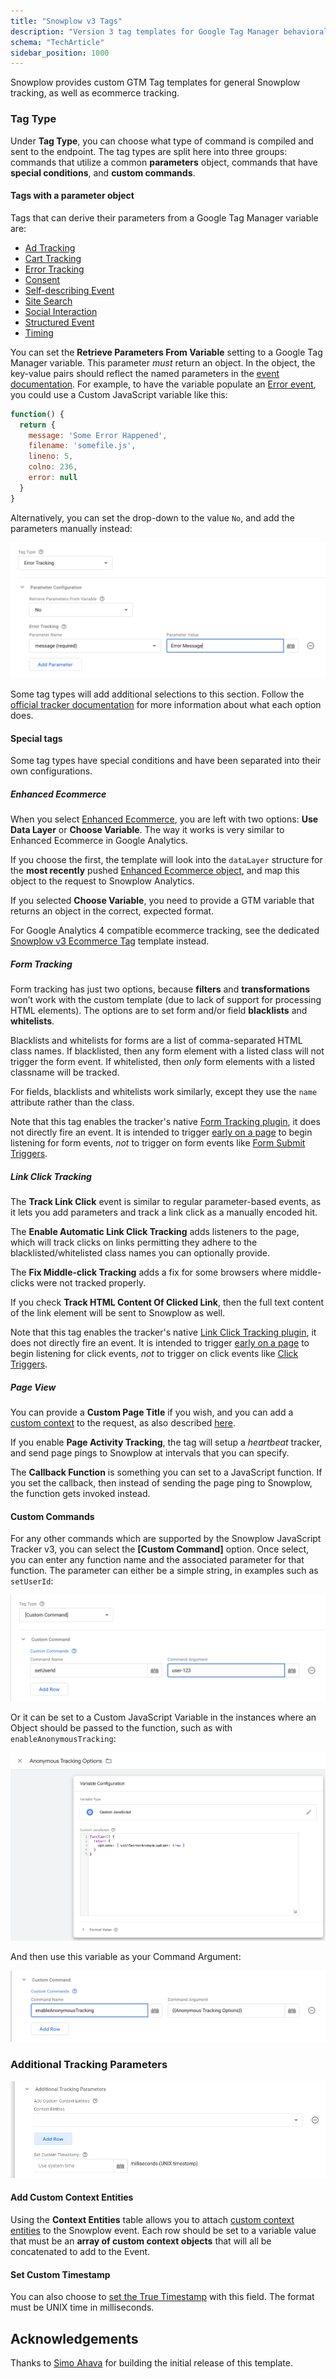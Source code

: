 ```yaml
---
title: "Snowplow v3 Tags"
description: "Version 3 tag templates for Google Tag Manager behavioral event tracking implementations."
schema: "TechArticle"
sidebar_position: 1000
---
```


Snowplow provides custom GTM Tag templates for general Snowplow tracking, as well as ecommerce tracking.

### Tag Type

Under **Tag Type**, you can choose what type of command is compiled and sent to the endpoint. The tag types are split here into three groups: commands that utilize a common **parameters** object, commands that have **special conditions**, and **custom commands**.

#### Tags with a parameter object

Tags that can derive their parameters from a Google Tag Manager variable are:

- [Ad Tracking](/docs/sources/trackers/web-trackers/tracking-events/ads/index.md)
- [Cart Tracking](/docs/sources/trackers/web-trackers/previous-versions/web-trackers-v3/tracking-events/ecommerce/original/index.md)
- [Error Tracking](/docs/sources/trackers/web-trackers/tracking-events/errors/index.md)
- [Consent](/docs/sources/trackers/web-trackers/previous-versions/web-trackers-v3/tracking-events/consent-gdpr/original/index.md)
- [Self-describing Event](/docs/sources/trackers/web-trackers/custom-tracking-using-schemas/index.md#tracking-a-custom-event-self-describing)
- [Site Search](/docs/sources/trackers/web-trackers/tracking-events/site-search/index.md)
- [Social Interaction](/docs/sources/trackers/web-trackers/tracking-events/social-media/index.md)
- [Structured Event](/docs/fundamentals/events/index.md#structured-events)
- [Timing](/docs/sources/trackers/web-trackers/tracking-events/timings/generic/index.md)

You can set the **Retrieve Parameters From Variable** setting to a Google Tag Manager variable. This parameter _must_ return an object. In the object, the key-value pairs should reflect the named parameters in the [event documentation](/docs/sources/trackers/web-trackers/tracking-events/index.md). For example, to have the variable populate an [Error event](/docs/sources/trackers/web-trackers/tracking-events/index.md#error-tracking), you could use a Custom JavaScript variable like this:

```javascript
function() {
  return {
    message: 'Some Error Happened',
    filename: 'somefile.js',
    lineno: 5,
    colno: 236,
    error: null
  }
}
```

Alternatively, you can set the drop-down to the value `No`, and add the parameters manually instead:

![adding parameters manually](images/adding_parameters_manually.png)

Some tag types will add additional selections to this section. Follow the [official tracker documentation](/docs/sources/trackers/web-trackers/tracking-events/index.md) for more information about what each option does.

#### Special tags

Some tag types have special conditions and have been separated into their own configurations.

##### Enhanced Ecommerce

When you select [Enhanced Ecommerce](/docs/sources/trackers/web-trackers/tracking-events/ecommerce/enhanced/index.md), you are left with two options: **Use Data Layer** or **Choose Variable**. The way it works is very similar to Enhanced Ecommerce in Google Analytics.

If you choose the first, the template will look into the `dataLayer` structure for the **most recently** pushed [Enhanced Ecommerce object](https://www.simoahava.com/analytics/enhanced-ecommerce-guide-for-google-tag-manager/#data-types-actions), and map this object to the request to Snowplow Analytics.

If you selected **Choose Variable**, you need to provide a GTM variable that returns an object in the correct, expected format.

For Google Analytics 4 compatible ecommerce tracking, see the dedicated [Snowplow v3 Ecommerce Tag](/docs/sources/trackers/google-tag-manager/previous-versions/v3/v3-tags/ecommerce-tag-template/index.md) template instead.

##### Form Tracking

Form tracking has just two options, because **filters** and **transformations** won’t work with the custom template (due to lack of support for processing HTML elements). The options are to set form and/or field **blacklists** and **whitelists**.

Blacklists and whitelists for forms are a list of comma-separated HTML class names. If blacklisted, then any form element with a listed class will not trigger the form event. If whitelisted, then _only_ form elements with a listed classname will be tracked.

For fields, blacklists and whitelists work similarly, except they use the `name` attribute rather than the class.

Note that this tag enables the tracker's native [Form Tracking plugin](/docs/sources/trackers/web-trackers/tracking-events/form-tracking/index.md), it does not directly fire an event.
It is intended to trigger [early on a page](https://support.google.com/tagmanager/answer/7679319) to begin listening for form events, _not_ to trigger on form events like [Form Submit Triggers](https://support.google.com/tagmanager/answer/7679217).

##### Link Click Tracking

The **Track Link Click** event is similar to regular parameter-based events, as it lets you add parameters and track a link click as a manually encoded hit.

The **Enable Automatic Link Click Tracking** adds listeners to the page, which will track clicks on links permitting they adhere to the blacklisted/whitelisted class names you can optionally provide.

The **Fix Middle-click Tracking** adds a fix for some browsers where middle-clicks were not tracked properly.

If you check **Track HTML Content Of Clicked Link**, then the full text content of the link element will be sent to Snowplow as well.

Note that this tag enables the tracker's native [Link Click Tracking plugin](/docs/sources/trackers/web-trackers/tracking-events/link-click/index.md), it does not directly fire an event.
It is intended to trigger [early on a page](https://support.google.com/tagmanager/answer/7679319) to begin listening for click events, _not_ to trigger on click events like [Click Triggers](https://support.google.com/tagmanager/answer/7679320).

##### Page View

You can provide a **Custom Page Title** if you wish, and you can add a [custom context](/docs/sources/trackers/web-trackers/tracking-events/index.md#custom-context) to the request, as also described [here](/docs/sources/trackers/web-trackers/tracking-events/index.md#trackpageview).

If you enable **Page Activity Tracking**, the tag will setup a _heartbeat_ tracker, and send page pings to Snowplow at intervals that you can specify.

The **Callback Function** is something you can set to a JavaScript function. If you set the callback, then instead of sending the page ping to Snowplow, the function gets invoked instead.

#### Custom Commands

For any other commands which are supported by the Snowplow JavaScript Tracker v3, you can select the **[Custom Command]** option. Once select, you can enter any function name and the associated parameter for that function. The parameter can either be a simple string, in examples such as `setUserId`:

![setUserId](images/setUserId.png)

Or it can be set to a Custom JavaScript Variable in the instances where an Object should be passed to the function, such as with `enableAnonymousTracking`:

![enableAnonymousTracking Custom JavaScript variable](images/enableAnonymousTracking_custom_variable.png)

And then use this variable as your Command Argument:

![enableAnonymousTracking Custom Command argument](images/enableAnonymousTracking_argument.png)

### Additional Tracking Parameters

![](images/additional_tracking_parameters.png)

#### Add Custom Context Entities

Using the **Context Entities** table allows you to attach [custom context entities](/docs/sources/trackers/web-trackers/tracking-events/index.md#custom-context) to the Snowplow event. Each row should be set to a variable value that must be an **array of custom context objects** that will all be concatenated to add to the Event.

#### Set Custom Timestamp

You can also choose to [set the True Timestamp](/docs/sources/trackers/web-trackers/tracking-events/index.md#setting-the-true-timestamp) with this field. The format must be UNIX time in milliseconds.

## Acknowledgements

Thanks to [Simo Ahava](https://www.simoahava.com/) for building the initial release of this template.
